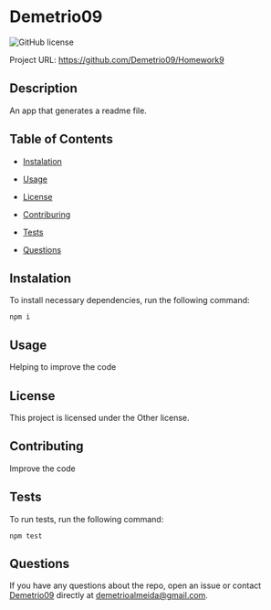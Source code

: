 
# Demetrio09
![GitHub license](https://img.shields.io/badge/license-MIT-blue.svg)

Project URL: https://github.com/Demetrio09/Homework9

## Description

An app that generates a readme file.

## Table of Contents

* [Instalation](#instaltion)

* [Usage](#usage)

* [License](#License)

* [Contriburing](#contributing)

* [Tests](#tests)

* [Questions](#questions)

## Instalation

To install necessary dependencies, run the following command:

```
npm i
```

## Usage

Helping to improve the code

## License

This project is licensed under the Other license.

## Contributing

Improve the code

## Tests

To run tests, run the following command:

```
npm test
```

## Questions
If you have any questions about the repo, open an issue or contact [Demetrio09](undefined) directly at [demetrioalmeida@gmail.com](undefined).